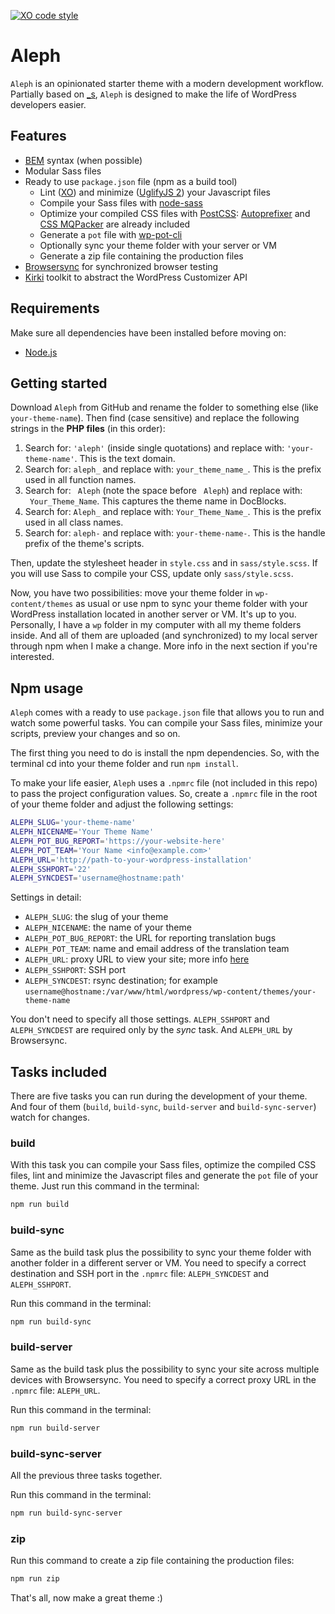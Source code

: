 [![XO code style](https://img.shields.io/badge/code_style-XO-5ed9c7.svg)](https://github.com/sindresorhus/xo)

# Aleph

`Aleph` is an opinionated starter theme with a modern development workflow. Partially based on [_s](https://github.com/Automattic/_s), `Aleph` is designed to make the life of WordPress developers easier.

## Features

* [BEM](http://getbem.com/) syntax (when possible)
* Modular Sass files
* Ready to use `package.json` file (npm as a build tool)
	* Lint ([XO](https://github.com/sindresorhus/xo)) and minimize ([UglifyJS 2](https://github.com/mishoo/UglifyJS2)) your Javascript files
	* Compile your Sass files with [node-sass](https://github.com/sass/node-sass)
	* Optimize your compiled CSS files with [PostCSS](http://postcss.org/): [Autoprefixer](https://github.com/postcss/autoprefixer) and [CSS MQPacker](https://github.com/hail2u/node-css-mqpacker) are already included
	* Generate a `pot` file with [wp-pot-cli](https://github.com/rasmusbe/wp-pot-cli)
	* Optionally sync your theme folder with your server or VM
	* Generate a zip file containing the production files
* [Browsersync](https://browsersync.io/) for synchronized browser testing
* [Kirki](https://aristath.github.io/kirki/) toolkit to abstract the WordPress Customizer API

## Requirements

Make sure all dependencies have been installed before moving on:

* [Node.js](http://nodejs.org/)

## Getting started

Download `Aleph` from GitHub and rename the folder to something else (like `your-theme-name`). Then find (case sensitive) and replace the following strings in the **PHP files** (in this order):

1. Search for: `'aleph'` (inside single quotations) and replace with: `'your-theme-name'`. This is the text domain.
2. Search for: `aleph_` and replace with: `your_theme_name_`. This is the prefix used in all function names.
3. Search for: <code>&nbsp;Aleph</code> (note the space before <code>&nbsp;Aleph</code>) and replace with: <code>&nbsp;Your_Theme_Name</code>. This captures the theme name in DocBlocks.
4. Search for: `Aleph_` and replace with: `Your_Theme_Name_`. This is the prefix used in all class names.
5. Search for: `aleph-` and replace with: `your-theme-name-`. This is the handle prefix of the theme's scripts.

Then, update the stylesheet header in `style.css` and in `sass/style.scss`. If you will use Sass to compile your CSS, update only `sass/style.scss`.

Now, you have two possibilities: move your theme folder in `wp-content/themes` as usual or use npm to sync your theme folder with your WordPress installation located in another server or VM. It's up to you. Personally, I have a `wp` folder in my computer with all my theme folders inside. And all of them are uploaded (and synchronized) to my local server through npm when I make a change. More info in the next section if you're interested.

## Npm usage

`Aleph` comes with a ready to use `package.json` file that allows you to run and watch some powerful tasks. You can compile your Sass files, minimize your scripts, preview your changes and so on.

The first thing you need to do is install the npm dependencies. So, with the terminal cd into your theme folder and run `npm install`.

To make your life easier, `Aleph` uses a `.npmrc` file (not included in this repo) to pass the project configuration values. So, create a `.npmrc` file in the root of your theme folder and adjust the following settings:

```bash
ALEPH_SLUG='your-theme-name'
ALEPH_NICENAME='Your Theme Name'
ALEPH_POT_BUG_REPORT='https://your-website-here'
ALEPH_POT_TEAM='Your Name <info@example.com>'
ALEPH_URL='http://path-to-your-wordpress-installation'
ALEPH_SSHPORT='22'
ALEPH_SYNCDEST='username@hostname:path'
```

Settings in detail:

* `ALEPH_SLUG`: the slug of your theme
* `ALEPH_NICENAME`: the name of your theme
* `ALEPH_POT_BUG_REPORT`: the URL for reporting translation bugs
* `ALEPH_POT_TEAM`: name and email address of the translation team
* `ALEPH_URL`: proxy URL to view your site; more info [here](https://browsersync.io/docs/options#option-proxy)
* `ALEPH_SSHPORT`: SSH port
* `ALEPH_SYNCDEST`: rsync destination; for example `username@hostname:/var/www/html/wordpress/wp-content/themes/your-theme-name`

You don't need to specify all those settings. `ALEPH_SSHPORT` and `ALEPH_SYNCDEST` are required only by the *sync* task. And `ALEPH_URL` by Browsersync.

## Tasks included

There are five tasks you can run during the development of your theme. And four of them (`build`, `build-sync`, `build-server` and `build-sync-server`) watch for changes.

### build

With this task you can compile your Sass files, optimize the compiled CSS files, lint and minimize the Javascript files and generate the `pot` file of your theme. Just run this command in the terminal:

```bash
npm run build
```

### build-sync

Same as the build task plus the possibility to sync your theme folder with another folder in a different server or VM. You need to specify a correct destination and SSH port in the `.npmrc` file: `ALEPH_SYNCDEST` and `ALEPH_SSHPORT`.

Run this command in the terminal:

```bash
npm run build-sync
```

### build-server

Same as the build task plus the possibility to sync your site across multiple devices with Browsersync. You need to specify a correct proxy URL in the `.npmrc` file: `ALEPH_URL`.

Run this command in the terminal:

```bash
npm run build-server
```

### build-sync-server

All the previous three tasks together.

Run this command in the terminal:

```bash
npm run build-sync-server
```

### zip

Run this command to create a zip file containing the production files:

```bash
npm run zip
```

That's all, now make a great theme :)
